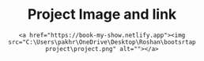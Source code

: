 <center>
    <h1>Project Image and link</h1>

    <a href="https://book-my-show.netlify.app"><img src="C:\Users\pakhr\OneDrive\Desktop\Roshan\bootsrtap project\project.png" alt=""></a>
</center>

